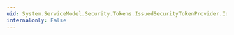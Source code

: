 ```yaml
---
uid: System.ServiceModel.Security.Tokens.IssuedSecurityTokenProvider.IdentityVerifier
internalonly: False
---
```

